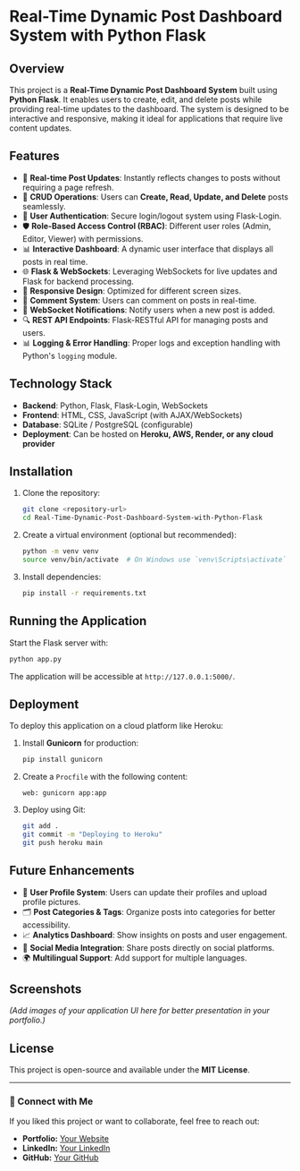 # Real-Time Dynamic Post Dashboard System with Python Flask

## Overview
This project is a **Real-Time Dynamic Post Dashboard System** built using **Python Flask**. It enables users to create, edit, and delete posts while providing real-time updates to the dashboard. The system is designed to be interactive and responsive, making it ideal for applications that require live content updates.

## Features
- 🔄 **Real-time Post Updates**: Instantly reflects changes to posts without requiring a page refresh.
- 📝 **CRUD Operations**: Users can **Create, Read, Update, and Delete** posts seamlessly.
- 🔑 **User Authentication**: Secure login/logout system using Flask-Login.
- 🛡️ **Role-Based Access Control (RBAC)**: Different user roles (Admin, Editor, Viewer) with permissions.
- 📊 **Interactive Dashboard**: A dynamic user interface that displays all posts in real time.
- 🌐 **Flask & WebSockets**: Leveraging WebSockets for live updates and Flask for backend processing.
- 🎨 **Responsive Design**: Optimized for different screen sizes.
- 💬 **Comment System**: Users can comment on posts in real-time.
- 🔔 **WebSocket Notifications**: Notify users when a new post is added.
- 🔍 **REST API Endpoints**: Flask-RESTful API for managing posts and users.
- 📊 **Logging & Error Handling**: Proper logs and exception handling with Python's `logging` module.

## Technology Stack
- **Backend**: Python, Flask, Flask-Login, WebSockets
- **Frontend**: HTML, CSS, JavaScript (with AJAX/WebSockets)
- **Database**: SQLite / PostgreSQL (configurable)
- **Deployment**: Can be hosted on **Heroku, AWS, Render, or any cloud provider**

## Installation

1. Clone the repository:
   ```bash
   git clone <repository-url>
   cd Real-Time-Dynamic-Post-Dashboard-System-with-Python-Flask
   ```

2. Create a virtual environment (optional but recommended):
   ```bash
   python -m venv venv
   source venv/bin/activate  # On Windows use `venv\Scripts\activate`
   ```

3. Install dependencies:
   ```bash
   pip install -r requirements.txt
   ```

## Running the Application

Start the Flask server with:
```bash
python app.py
```
The application will be accessible at `http://127.0.0.1:5000/`.

## Deployment
To deploy this application on a cloud platform like Heroku:
1. Install **Gunicorn** for production:
   ```bash
   pip install gunicorn
   ```
2. Create a `Procfile` with the following content:
   ```
   web: gunicorn app:app
   ```
3. Deploy using Git:
   ```bash
   git add .
   git commit -m "Deploying to Heroku"
   git push heroku main
   ```

## Future Enhancements
- 📌 **User Profile System**: Users can update their profiles and upload profile pictures.
- 🗂️ **Post Categories & Tags**: Organize posts into categories for better accessibility.
- 📈 **Analytics Dashboard**: Show insights on posts and user engagement.
- 🔄 **Social Media Integration**: Share posts directly on social platforms.
- 🌍 **Multilingual Support**: Add support for multiple languages.

## Screenshots
*(Add images of your application UI here for better presentation in your portfolio.)*

## License
This project is open-source and available under the **MIT License**.

---
### 🔗 Connect with Me
If you liked this project or want to collaborate, feel free to reach out:
- **Portfolio:** [Your Website](#)
- **LinkedIn:** [Your LinkedIn](#)
- **GitHub:** [Your GitHub](#)

